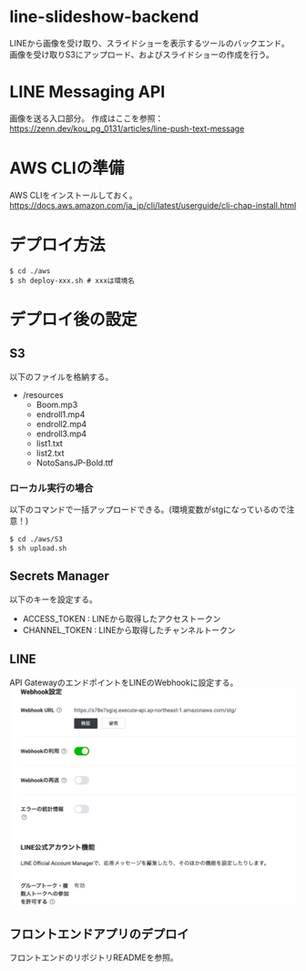 # line-slideshow-backend
LINEから画像を受け取り、スライドショーを表示するツールのバックエンド。
画像を受け取りS3にアップロード、およびスライドショーの作成を行う。

# LINE Messaging API
画像を送る入口部分。
作成はここを参照：https://zenn.dev/kou_pg_0131/articles/line-push-text-message

# AWS CLIの準備
AWS CLIをインストールしておく。
https://docs.aws.amazon.com/ja_jp/cli/latest/userguide/cli-chap-install.html


# デプロイ方法
```shellscript
$ cd ./aws
$ sh deploy-xxx.sh # xxxは環境名
```

# デプロイ後の設定
## S3
以下のファイルを格納する。
- /resources
    - Boom.mp3
    - endroll1.mp4
    - endroll2.mp4
    - endroll3.mp4
    - list1.txt
    - list2.txt
    - NotoSansJP-Bold.ttf
### ローカル実行の場合
以下のコマンドで一括アップロードできる。(環境変数がstgになっているので注意！)
```shellscript
$ cd ./aws/S3
$ sh upload.sh
```

## Secrets Manager
以下のキーを設定する。
- ACCESS_TOKEN : LINEから取得したアクセストークン
- CHANNEL_TOKEN : LINEから取得したチャンネルトークン

## LINE
API GatewayのエンドポイントをLINEのWebhookに設定する。
![Alt text](image-1.png)

## フロントエンドアプリのデプロイ
フロントエンドのリポジトリREADMEを参照。